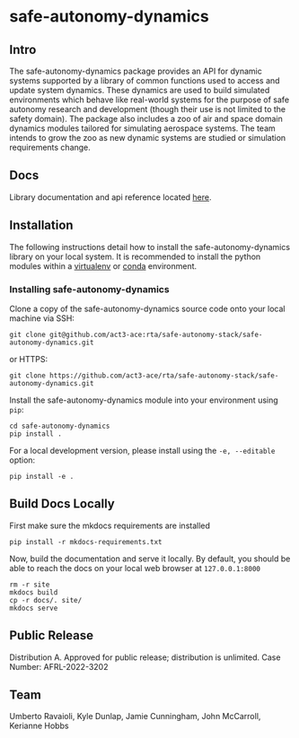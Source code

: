 # safe-autonomy-dynamics

## Intro
The safe-autonomy-dynamics package provides an API for dynamic systems supported by a library of common functions used to access and update system dynamics. These dynamics are used to build simulated environments which behave like real-world systems for the purpose of safe autonomy research and development (though their use is not limited to the safety domain). The package also includes a zoo of air and space domain dynamics modules tailored for simulating aerospace systems. The team intends to grow the zoo as new dynamic systems are studied or simulation requirements change.

## Docs
Library documentation and api reference located [here](https://rta.github.com/act3-ace/safe-autonomy-stack/safe-autonomy-dynamics).

## Installation
The following instructions detail how to install 
the safe-autonomy-dynamics library on your local system.
It is recommended to install the python modules within 
a [virtualenv](https://virtualenv.pypa.io/en/stable/#)
or [conda](https://docs.conda.io/projects/conda/en/latest/index.html) environment.

### Installing safe-autonomy-dynamics
Clone a copy of the safe-autonomy-dynamics source code 
onto your local machine via SSH:
```shell
git clone git@github.com/act3-ace:rta/safe-autonomy-stack/safe-autonomy-dynamics.git
```
or HTTPS:
```shell
git clone https://github.com/act3-ace/rta/safe-autonomy-stack/safe-autonomy-dynamics.git
```

Install the safe-autonomy-dynamics module into your 
environment using `pip`:
```shell
cd safe-autonomy-dynamics
pip install .
```

For a local development version, please install 
using the `-e, --editable` option:
```shell
pip install -e .
```

## Build Docs Locally

First make sure the mkdocs requirements are installed 

```shell
pip install -r mkdocs-requirements.txt
```

Now, build the documentation and serve it locally. By default, you should be able to reach the docs on your local web browser at `127.0.0.1:8000`

```shell
rm -r site
mkdocs build
cp -r docs/. site/
mkdocs serve
```

## Public Release
Distribution A. Approved for public release; distribution is unlimited. Case Number: AFRL-2022-3202

## Team
Umberto Ravaioli,
Kyle Dunlap,
Jamie Cunningham,
John McCarroll,
Kerianne Hobbs
